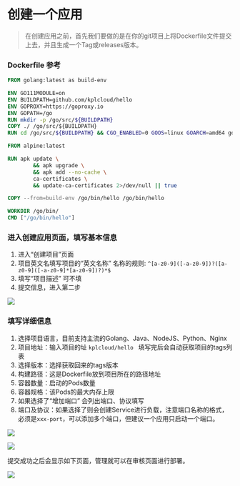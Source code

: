 # 创建一个应用

> 在创建应用之前，首先我们要做的是在你的git项目上将Dockerfile文件提交上去，并且生成一个Tag或releases版本。

### Dockerfile 参考

```dockerfile
FROM golang:latest as build-env

ENV GO111MODULE=on
ENV BUILDPATH=github.com/kplcloud/hello
ENV GOPROXY=https://goproxy.io
ENV GOPATH=/go
RUN mkdir -p /go/src/${BUILDPATH}
COPY ./ /go/src/${BUILDPATH}
RUN cd /go/src/${BUILDPATH} && CGO_ENABLED=0 GOOS=linux GOARCH=amd64 go install -v

FROM alpine:latest

RUN apk update \
        && apk upgrade \
        && apk add --no-cache \
        ca-certificates \
        && update-ca-certificates 2>/dev/null || true

COPY --from=build-env /go/bin/hello /go/bin/hello

WORKDIR /go/bin/
CMD ["/go/bin/hello"]
```

### 进入创建应用页面，填写基本信息

1. 进入“创建项目”页面
2. 项目英文名填写项目的“英文名称” 名称的规则: `^[a-z0-9]([-a-z0-9])?([a-z0-9]([-a-z0-9]*[a-z0-9])?)*$`
3. 填写“项目描述” 可不填
4. 提交信息，进入第二步



![](http://source.qiniu.cnd.nsini.com/images/2019/08/6c/1d/1b/20190801-63ecd24bd0d2be4f16599f271d46c492.jpeg?imageView2/2/w/1280/interlace/0/q/80)

### 填写详细信息

1. 选择项目语言，目前支持主流的Golang、Java、NodeJS、Python、Nginx
2. 项目地址：输入项目的址 `kplcloud/hello ` 填写完后会自动获取项目的tags列表
3. 选择版本：选择获取回来的tags版本
4. 构建路径：这是Dockerfile放到项目所在的路径地址
5. 容器数量：启动的Pods数量
6. 容器规格：该Pods的最大内存上限
7. 如果选择了“增加端口” 会列出端口、协议填写
8. 端口及协议：如果选择了则会创建Service进行负载，注意端口名称的格式，必须是`xxx-port`，可以添加多个端口，但建议一个应用只启动一个端口。

![](http://source.qiniu.cnd.nsini.com/images/2019/08/d8/23/b5/20190801-4627d5ebc5de538dbdf1f9ab235d8d65.jpeg?imageView2/2/w/1280/interlace/0/q/80)

![](http://source.qiniu.cnd.nsini.com/images/2019/08/72/ee/ca/20190801-04373694ed64af40c9cdafa9ee372b75.jpeg?imageView2/2/w/1280/interlace/0/q/80)

提交成功之后会显示如下页面，管理就可以在审核页面进行部署。

![](http://source.qiniu.cnd.nsini.com/images/2019/08/63/d9/1e/20190801-559cc5e18caee1381f6a7d4cd90637be.jpeg?imageView2/2/w/1280/interlace/0/q/80)